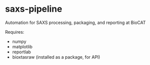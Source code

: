 # saxs-pipeline
Automation for SAXS processing, packaging, and reporting at BioCAT

Requires:
- numpy
- matplotlib
- reportlab
- bioxtasraw (installed as a package, for API)
